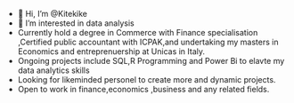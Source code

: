 - 👋 Hi, I’m @Kitekike
- 👀 I’m interested in data analysis
- Currently hold a degree in Commerce with Finance specialisation ,Certified public accountant with ICPAK,and undertaking my masters in Economics and entreprenuership at Unicas in Italy.
- Ongoing projects include SQL,R Programming and Power Bi to elavte my data analytics skills
- Looking for likeminded personel to create more and dynamic projects.
- Open to work in finance,economics ,business and any related fields.

<!---
Kitekike/Kitekike is a ✨ special ✨ repository because its `README.md` (this file) appears on your GitHub profile.
You can click the Preview link to take a look at your changes.
--->
